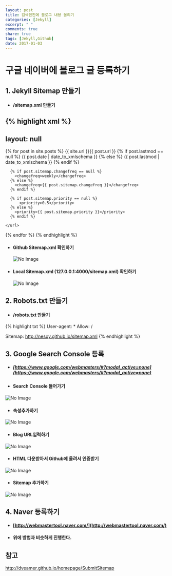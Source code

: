```yaml
---
layout: post
title: 검색엔진에 블로그 내용 올리기
categories: [Jekyll]
excerpt: " "
comments: true
share: true
tags: [Jekyll,Github]
date: 2017-01-03
---
```


# **구글 네이버에 블로그 글 등록하기**

## 1. Jekyll Sitemap 만들기
- #### /sitemap.xml 만들기

{% highlight xml %}
---
layout: null
---
<?xml version="1.0" encoding="UTF-8"?>
<urlset xmlns:xsi="http://www.w3.org/2001/XMLSchema-instance" xsi:schemaLocation="http://www.sitemaps.org/schemas/sitemap/0.9 http://www.sitemaps.org/schemas/sitemap/0.9/sitemap.xsd" xmlns="http://www.sitemaps.org/schemas/sitemap/0.9">
  {% for post in site.posts %}
    <url>
      <loc>{{ site.url }}{{ post.url }}</loc>
      {% if post.lastmod == null %}
        <lastmod>{{ post.date | date_to_xmlschema }}</lastmod>
      {% else %}
        <lastmod>{{ post.lastmod | date_to_xmlschema }}</lastmod>
      {% endif %}

      {% if post.sitemap.changefreq == null %}
        <changefreq>weekly</changefreq>
      {% else %}
        <changefreq>{{ post.sitemap.changefreq }}</changefreq>
      {% endif %}

      {% if post.sitemap.priority == null %}
          <priority>0.5</priority>
      {% else %}
        <priority>{{ post.sitemap.priority }}</priority>
      {% endif %}

    </url>
  {% endfor %}
</urlset>
{% endhighlight %}

- #### Github Sitemap.xml 확인하기
  ![No Image](/assets/20170103/sitemap.PNG)

- #### Local Sitemap.xml (127.0.0.1:4000/sitemap.xml) 확인하기
  ![No Image](/assets/20170103/sitemap2.PNG)

## 2. Robots.txt 만들기
- #### /robots.txt 만들기

{% highlight txt %}
User-agent: *
Allow: /

Sitemap: http://nesoy.github.io/sitemap.xml
{% endhighlight %}

## 3. Google Search Console 등록
- ##### [https://www.google.com/webmasters/#?modal_active=none](https://www.google.com/webmasters/#?modal_active=none)

- #### Search Console 들어가기
![No Image](/assets/20170103/googleSearch.PNG)

- #### 속성추가하기
![No Image](/assets/20170103/googleSearch2.PNG)

- #### Blog URL입력하기
![No Image](/assets/20170103/googleSearch3.PNG)

- #### HTML 다운받아서 Github에 올려서 인증받기
![No Image](/assets/20170103/googleSearch4.PNG)

- #### Sitemap 추가하기
![No Image](/assets/20170103/googleSearch5.PNG)

## 4. Naver 등록하기
- #### [http://webmastertool.naver.com/](http://webmastertool.naver.com/)
- #### 위에 방법과 비슷하게 진행한다.


## 참고

<http://dveamer.github.io/homepage/SubmitSitemap>
